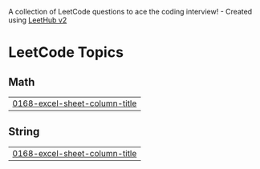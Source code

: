 A collection of LeetCode questions to ace the coding interview! - Created using [LeetHub v2](https://github.com/arunbhardwaj/LeetHub-2.0)
<!---LeetCode Topics Start-->
# LeetCode Topics
## Math
|  |
| ------- |
| [0168-excel-sheet-column-title](https://github.com/nathyBekele/Squid-Game/tree/master/0168-excel-sheet-column-title) |
## String
|  |
| ------- |
| [0168-excel-sheet-column-title](https://github.com/nathyBekele/Squid-Game/tree/master/0168-excel-sheet-column-title) |
<!---LeetCode Topics End-->